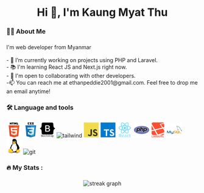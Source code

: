 
<h1 align="center">Hi 👋, I'm Kaung Myat Thu </h1>

###

<h3 align="left">👩‍💻  About Me</h3>

###

<p align="left">I'm web developer from Myanmar <br><br>- 🔭 I’m currently working on projects using PHP and Laravel. <br>- 📚 I'm learning React JS and Next.js right now.<br>- 🤝 I'm open to collaborating with other developers. <br>-📫 You can reach me at ethanpeddie2001@gmail.com. Feel free to drop me an email anytime!</p>

###

<h3 align="left">🛠 Language and tools</h3>

###

<div align="left">
<img src="https://raw.githubusercontent.com/devicons/devicon/master/icons/html5/html5-original-wordmark.svg"
    alt="html5" width="40" height="40" />
<img src="https://raw.githubusercontent.com/devicons/devicon/master/icons/css3/css3-original-wordmark.svg" alt="css3"
    width="40" height="40" />
<img src="https://raw.githubusercontent.com/devicons/devicon/master/icons/bootstrap/bootstrap-plain-wordmark.svg"
    alt="bootstrap" width="40" height="40" />
<img src="https://www.vectorlogo.zone/logos/tailwindcss/tailwindcss-icon.svg" alt="tailwind" width="40"
    height="40" />
<img src="https://raw.githubusercontent.com/devicons/devicon/master/icons/javascript/javascript-original.svg"
    alt="javascript" width="40" height="40" />
<img src="https://raw.githubusercontent.com/devicons/devicon/master/icons/typescript/typescript-original.svg"
    alt="typescript" width="40" height="40" />
<img src="https://raw.githubusercontent.com/devicons/devicon/master/icons/react/react-original-wordmark.svg"
    alt="react" width="40" height="40" />
<img src="https://raw.githubusercontent.com/devicons/devicon/master/icons/php/php-original.svg" alt="php"
    width="40" height="40" />
<img src="https://raw.githubusercontent.com/devicons/devicon/master/icons/laravel/laravel-plain-wordmark.svg"
    alt="laravel" width="40" height="40" />
<img src="https://raw.githubusercontent.com/devicons/devicon/master/icons/mysql/mysql-original-wordmark.svg"
    alt="mysql" width="40" height="40" /></a>
<img src="https://raw.githubusercontent.com/devicons/devicon/master/icons/linux/linux-original.svg" alt="linux"
    width="40" height="40" />
<img src="https://www.vectorlogo.zone/logos/git-scm/git-scm-icon.svg" alt="git" width="40" height="40" />


###

<h3 align="left">🔥   My Stats :</h3>

###

<div align="center">
  <img src="https://streak-stats.demolab.com?user=maurodesouza&locale=en&mode=daily&theme=dark&hide_border=false&border_radius=5&order=3" height="220" alt="streak graph"  />
</div>

###
